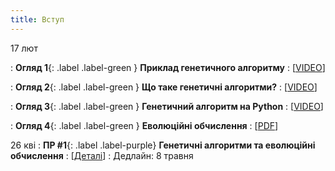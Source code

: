 ```yaml
---
title: Вступ 
---
```


17 лют

: **Огляд 1**{: .label .label-green } **Приклад генетичного алгоритму**
  : [[VIDEO](https://www.youtube.com/watch?v=XcinBPhgT7M)]

: **Огляд 2**{: .label .label-green } **Що таке генетичні алгоритми?**
  : [[VIDEO](https://www.youtube.com/watch?v=XP2sFzp2Rig&list=PLIU2q0ak7cPqPb_d4zqM5yRMSHbxFH__D)]

: **Огляд 3**{: .label .label-green } **Генетичний алгоритм на Python**
  : [[VIDEO](https://www.youtube.com/watch?v=CRtZ-APJEKI)]

: **Огляд 4**{: .label .label-green } **Еволюцiйнi обчислення**
  : [[PDF](https://drive.google.com/drive/folders/16tnR2Lx7S06263jN8_PetmfujFKLQCEf?usp=sharing)]

26 кві
: **ПР #1**{: .label .label-purple} **Генетичнi алгоритми та еволюцiйнi обчислення**
  : [[Деталі](https://drive.google.com/drive/folders/1q-IrnAhtOEs7aPX9ggPrYqnwgBsWhp8j?usp=sharing)]
: Дедлайн: 8 травня

